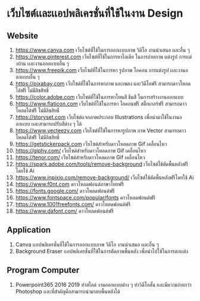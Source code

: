 # เว็บไซต์เเละเเอปพลิเครชั่นที่ใช้ในงาน Design

## Website

1. https://www.canva.com
   เว็บไซต์ที่ใช้ในการออกเเบบภาพ วิดีโอ งานนำเสนอ เเละอื่น ๆ
2. https://www.pinterest.com
   เว็บไซต์ที่ใช้ในการหาไอเดีย ในการถ่ายภาพ แต่งรูป การเเต่งบ้าน เเละงานออกเเบบอื่น ๆ
3. https://www.freepik.com
   เว็บไซต์ที่ใช้ในการหา รูปภาพ ไอคอน การแต่งรูป เเละงานออกเเบบอื่น ๆ
4. https://pixabay.com
   เว็บไซต์ที่ใช้ในการหาภาพ และเพลง และวิดีโอฟรี สามารถดาวโหลดได้ฟรี ไม่มีลิขสิทธิ์
5. https://color.adobe.com
   เว็บไซต์ที่ใช้ในการหาโทนสี ธีมสี ในการสร้างงานออกแบบ
6. https://www.flaticon.com
   เว็บไซต์ที่ใช้ในการหา ไอคอนฟรี สติ๊กเกอร์ฟรี สามารถดาวโหลดได้ฟรี ไม่มีลิขสิทธิ์
7. https://storyset.com เว็บไซต์เเจกภาพประกอบ Illustrations เพื่อนำมาใช้ในงานออกเเบบ เเละสามารถปรับสีต่าง ๆ ได้
8. https://www.vecteezy.com เว็บไซต์ที่ใช้ในการหารูปภาพ ภาพ Vector สามารถดาวโหลดได้ฟรี ไม่มีลิขสิทธิ์
9. https://getstickerpack.com เว็บไซต์สำหรับดาวโหลดภาพ Gif เคลื่อนไหว
10. https://giphy.com/ เว็บไซต์สำหรับดาวโหลดภาพ Gif เคลื่อนไหว
11. https://tenor.com/ เว็บไซต์สำหรับดาวโหลดภาพ Gif เคลื่อนไหว
12. https://spark.adobe.com/tools/remove-background เว็บไซต์ใช้ตัดพื้นหลังฟรีโดยใช้ Ai
13. https://www.inpixio.com/remove-background/ เว็บไซต์ใช้ตัดพื้นหลังฟรีโดยใช้ Ai
14. https://www.f0nt.com ดาวโหลดฟอนต์ภาษาไทยฟรี
15. https://fonts.google.com/ ดาวโหลดฟอนต์ฟรี
16. https://www.fontspace.com/popular/fonts ดาวโหลดฟอนต์ฟรี
17. https://www.1001freefonts.com/ ดาวโหลดฟอนต์ฟรี
18. https://www.dafont.com/ ดาวโหลดฟอนต์ฟรี

## Application

1. Canva
   เเอปพลิเครชั่นที่ใช้ในการออกเเบบภาพ วิดีโอ งานนำเสนอ เเละอื่น ๆ
2. Background Eraser
   เเอปพลิเครชั่นที่ใช้ในการตัดภาพพื้นหลัง เพื่อนำไปใช้ในการตกเเต่ง

## Program Computer

1. Powerpoint365 2016 2019 ทำสไลด์ งานออกเเบบต่าง ๆ ทำวิดีโอสั้น เเละมีความง่ายกว่า Photoshop เเละที่สำคัญคือสามารถนำมาลบพื้นหลังได้
